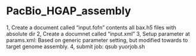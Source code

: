 # PacBio_HGAP_assembly
  1, Create a document called “input.fofn” contents all bax.h5 files with absolute dir
  2, Create a documnet called “input.xml”
  3, Setup parameter at params.xml: Based on generic parameter setting, but modified towards to target genome assembly.
  4, submit job: qsub yuorjob.sh 

